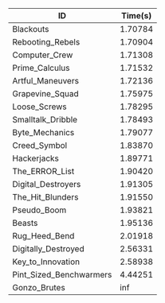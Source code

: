 |ID|Time(s)|
|-|-|
|Blackouts|1.70784|
|Rebooting_Rebels|1.70904|
|Computer_Crew|1.71308|
|Prime_Calculus|1.71532|
|Artful_Maneuvers|1.72136|
|Grapevine_Squad|1.75975|
|Loose_Screws|1.78295|
|Smalltalk_Dribble|1.78493|
|Byte_Mechanics|1.79077|
|Creed_Symbol|1.83870|
|Hackerjacks|1.89771|
|The_ERROR_List|1.90420|
|Digital_Destroyers|1.91305|
|The_Hit_Blunders|1.91550|
|Pseudo_Boom|1.93821|
|Beasts|1.95136|
|Rug_Heed_Bend|2.01918|
|Digitally_Destroyed|2.56331|
|Key_to_Innovation|2.58938|
|Pint_Sized_Benchwarmers|4.44251|
|Gonzo_Brutes|inf|
